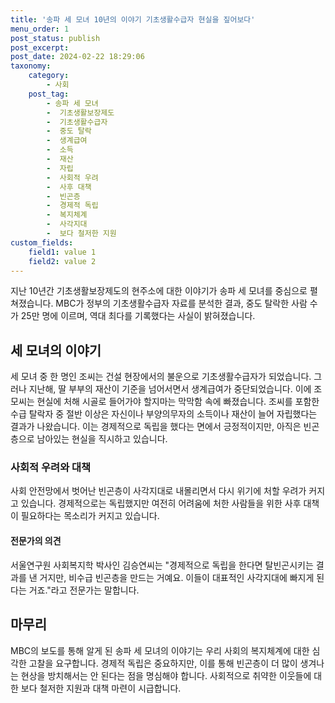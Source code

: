 ```yaml
---
title: '송파 세 모녀 10년의 이야기 기초생활수급자 현실을 짚어보다'
menu_order: 1
post_status: publish
post_excerpt: 
post_date: 2024-02-22 18:29:06
taxonomy:
    category:
        - 사회
    post_tag:
        - 송파 세 모녀
        -  기초생활보장제도
        -  기초생활수급자
        -  중도 탈락
        -  생계급여
        -  소득
        -  재산
        -  자립
        -  사회적 우려
        -  사후 대책
        -  빈곤층
        -  경제적 독립
        -  복지체계
        -  사각지대
        -  보다 철저한 지원
custom_fields:
    field1: value 1
    field2: value 2
---
```


지난 10년간 기초생활보장제도의 현주소에 대한 이야기가 송파 세 모녀를 중심으로 펼쳐졌습니다. MBC가 정부의 기초생활수급자 자료를 분석한 결과, 중도 탈락한 사람 수가 25만 명에 이르며, 역대 최다를 기록했다는 사실이 밝혀졌습니다.
## 세 모녀의 이야기
세 모녀 중 한 명인 조씨는 건설 현장에서의 불운으로 기초생활수급자가 되었습니다. 그러나 지난해, 딸 부부의 재산이 기준을 넘어서면서 생계급여가 중단되었습니다. 이에 조모씨는 현실에 처해 시골로 들어가야 할지마는 막막함 속에 빠졌습니다. 
조씨를 포함한 수급 탈락자 중 절반 이상은 자신이나 부양의무자의 소득이나 재산이 늘어 자립했다는 결과가 나왔습니다. 이는 경제적으로 독립을 했다는 면에서 긍정적이지만, 아직은 빈곤층으로 남아있는 현실을 직시하고 있습니다.
### 사회적 우려와 대책
사회 안전망에서 벗어난 빈곤층이 사각지대로 내몰리면서 다시 위기에 처할 우려가 커지고 있습니다. 경제적으로는 독립했지만 여전히 어려움에 처한 사람들을 위한 사후 대책이 필요하다는 목소리가 커지고 있습니다.
#### 전문가의 의견
서울연구원 사회복지학 박사인 김승연씨는 "경제적으로 독립을 한다면 탈빈곤시키는 결과를 낸 거지만, 비수급 빈곤층을 만드는 거예요. 이들이 대표적인 사각지대에 빠지게 된다는 거죠."라고 전문가는 말합니다.
## 마무리
MBC의 보도를 통해 알게 된 송파 세 모녀의 이야기는 우리 사회의 복지체계에 대한 심각한 고찰을 요구합니다. 경제적 독립은 중요하지만, 이를 통해 빈곤층이 더 많이 생겨나는 현상을 방치해서는 안 된다는 점을 명심해야 합니다. 사회적으로 취약한 이웃들에 대한 보다 철저한 지원과 대책 마련이 시급합니다.
